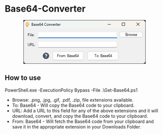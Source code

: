 # Base64-Converter
<p align="center">
  <img src="https://github.com/Tachaeon/Base64-Converter/blob/main/images/Screenshot.png" />
</p>

## How to use
PowerShell.exe -ExecutionPolicy Bypass -File .\Get-Base64.ps1

- Browse: .png, .jpg, .gif, .pdf, .zip, file extensions available.
- To: Base64 - Will copy the Base64 code to your clipboard.
- URL: Add a URL to this field for any of the above extensions and it will download, convert, and copy the Base64 code to your clipboard.
- From: Base64 - Will fetch the Base64 code from your clipboard and save it in the appropriate extension in your Downloads Folder.
